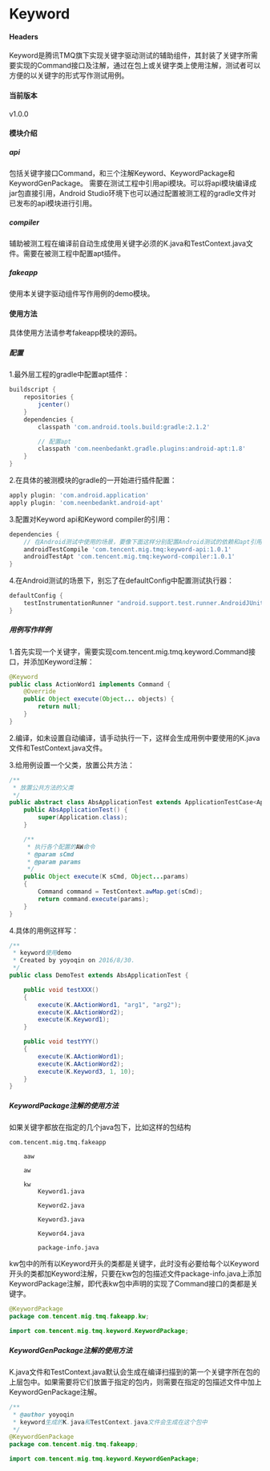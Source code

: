 # Keyword
#### Headers
Keyword是腾讯TMQ旗下实现关键字驱动测试的辅助组件，其封装了关键字所需要实现的Command接口及注解，通过在包上或关键字类上使用注解，测试者可以方便的以关键字的形式写作测试用例。
#### 当前版本
v1.0.0
#### 模块介绍
##### api
包括关键字接口Command，和三个注解Keyword、KeywordPackage和KeywordGenPackage。
需要在测试工程中引用api模块。可以将api模块编译成jar包直接引用，Android Studio环境下也可以通过配置被测工程的gradle文件对已发布的api模块进行引用。
##### compiler
辅助被测工程在编译前自动生成使用关键字必须的K.java和TestContext.java文件。需要在被测工程中配置apt插件。
##### fakeapp
使用本关键字驱动组件写作用例的demo模块。
#### 使用方法
具体使用方法请参考fakeapp模块的源码。
##### 配置
1.最外层工程的gradle中配置apt插件：
```groovy
buildscript {
    repositories {
        jcenter()
    }
    dependencies {
        classpath 'com.android.tools.build:gradle:2.1.2'

        // 配置apt
        classpath 'com.neenbedankt.gradle.plugins:android-apt:1.8'
    }
}
```
2.在具体的被测模块的gradle的一开始进行插件配置：
```groovy
apply plugin: 'com.android.application'
apply plugin: 'com.neenbedankt.android-apt'
```
3.配置对Keyword api和Keyword compiler的引用：
```groovy
dependencies {
    // 在Android测试中使用的场景，要像下面这样分别配置Android测试的依赖和apt引用方式
    androidTestCompile 'com.tencent.mig.tmq:keyword-api:1.0.1'
    androidTestApt 'com.tencent.mig.tmq:keyword-compiler:1.0.1'
}
```
4.在Android测试的场景下，别忘了在defaultConfig中配置测试执行器：
```groovy
defaultConfig {
    testInstrumentationRunner "android.support.test.runner.AndroidJUnitRunner"
}
```
##### 用例写作样例
1.首先实现一个关键字，需要实现com.tencent.mig.tmq.keyword.Command接口，并添加Keyword注解：
```java
@Keyword
public class ActionWord1 implements Command {
    @Override
    public Object execute(Object... objects) {
        return null;
    }
}
```
2.编译，如未设置自动编译，请手动执行一下，这样会生成用例中要使用的K.java文件和TestContext.java文件。

3.给用例设置一个父类，放置公共方法：
```java
/**
 * 放置公共方法的父类
 */
public abstract class AbsApplicationTest extends ApplicationTestCase<Application> {
    public AbsApplicationTest() {
        super(Application.class);
    }

    /**
     * 执行各个配置的AW命令
     * @param sCmd
     * @param params
     */
    public Object execute(K sCmd, Object...params)
    {
        Command command = TestContext.awMap.get(sCmd);
        return command.execute(params);
    }
}
```
4.具体的用例这样写：
```java
/**
 * keyword使用demo
 * Created by yoyoqin on 2016/8/30.
 */
public class DemoTest extends AbsApplicationTest {

    public void testXXX()
    {
        execute(K.AActionWord1, "arg1", "arg2");
        execute(K.AActionWord2);
        execute(K.Keyword1);
    }

    public void testYYY()
    {
        execute(K.AActionWord1);
        execute(K.AActionWord2);
        execute(K.Keyword3, 1, 10);
    }
}
```
##### KeywordPackage注解的使用方法
如果关键字都放在指定的几个java包下，比如这样的包结构

    com.tencent.mig.tmq.fakeapp
    
        aaw
    
        aw
    
        kw
            Keyword1.java
        
            Keyword2.java
        
            Keyword3.java
        
            Keyword4.java
        
            package-info.java
        
kw包中的所有以Keyword开头的类都是关键字，此时没有必要给每个以Keyword开头的类都加Keyword注解，只要在kw包的包描述文件package-info.java上添加KeywordPackage注解，即代表kw包中声明的实现了Command接口的类都是关键字。
```java
@KeywordPackage
package com.tencent.mig.tmq.fakeapp.kw;

import com.tencent.mig.tmq.keyword.KeywordPackage;
```    
##### KeywordGenPackage注解的使用方法
K.java文件和TestContext.java默认会生成在编译扫描到的第一个关键字所在包的上层包中。如果需要将它们放置于指定的包内，则需要在指定的包描述文件中加上KeywordGenPackage注解。
```java
/**
 * @author yoyoqin
 * keyword生成的K.java和TestContext.java文件会生成在这个包中
 */
@KeywordGenPackage
package com.tencent.mig.tmq.fakeapp;

import com.tencent.mig.tmq.keyword.KeywordGenPackage;
```